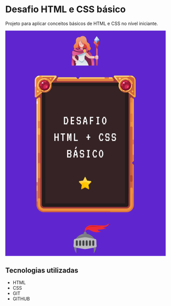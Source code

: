 # Desafio HTML e CSS básico

Projeto para aplicar conceitos básicos de HTML e CSS no nível iniciante.

[<img src="./img.png" alt="gif do desafio proposto pelo DevQuest" title="gif do desafio proposto pelo DevQuest">]()

## Tecnologias utilizadas
- HTML
- CSS
- GIT
- GITHUB